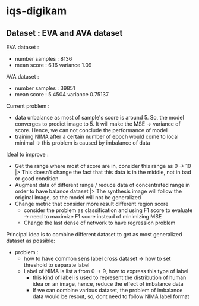 # iqs-digikam

## Dataset : EVA and AVA dataset
EVA dataset :
- number samples : 8136
- mean score : 6.16 variance 1.09

AVA dataset :
- number samples : 39851
- mean score : 5.4504 variance 0.75137

Current problem : 
- data unbalance as most of sample's score is around 5. So, the model converges to predict image to 5. It will make the MSE -> variance of score. Hence, we can not conclude the performance of model
- training NIMA after a certain number of epoch would come to local minimal -> this problem is caused by imbalance of data

Ideal to improve :
- Get the range where most of score are in, consider this range as 0 -> 10 |> This doesn't change the fact that this data is in the middle, not in bad or good condition 
- Augment data of different range / reduce data of concentrated range in order to have balance dataset |> The synthesis image will follow the original image, so the model will not be generalized 
- Change metric that consider more result different region score 
  - consider the problem as classification and using F1 score to evaluate -> need to maximize F1 score instead of minimizing MSE 
  - Change the last dense of network to have regression problem


Principal idea is to combine different dataset to get as most generalized dataset as possible:
- problem :
  - how to have common sens label cross dataset -> how to set threshold to separate label 
  - Label of NIMA is list a from 0 -> 9, how to express this type of label
    - this kind of label is used to represent the distribution of human idea on an image, hence, reduce the effect of imbalance data
    - If we can combine various dataset, the problem of imbalance data would be resout, so, dont need to follow NIMA label format